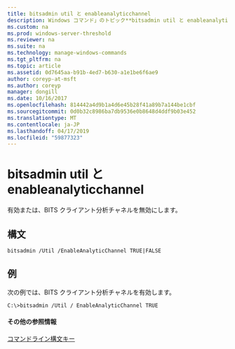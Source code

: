 ```yaml
---
title: bitsadmin util と enableanalyticchannel
description: Windows コマンド」のトピック**bitsadmin util と enableanalyticchannel** - を有効または BITS クライアント分析チャネルを無効にします。
ms.custom: na
ms.prod: windows-server-threshold
ms.reviewer: na
ms.suite: na
ms.technology: manage-windows-commands
ms.tgt_pltfrm: na
ms.topic: article
ms.assetid: 0d7645aa-b91b-4ed7-b630-a1e1be6f6ae9
author: coreyp-at-msft
ms.author: coreyp
manager: dongill
ms.date: 10/16/2017
ms.openlocfilehash: 814442a4d9b1a4d6e45b28f41a89b7a144be1cbf
ms.sourcegitcommit: 0d0b32c8986ba7db9536e0b8648d4ddf9b03e452
ms.translationtype: MT
ms.contentlocale: ja-JP
ms.lasthandoff: 04/17/2019
ms.locfileid: "59877323"
---
```

# <a name="bitsadmin-util-and-enableanalyticchannel"></a>bitsadmin util と enableanalyticchannel



有効または、BITS クライアント分析チャネルを無効にします。

## <a name="syntax"></a>構文

```
bitsadmin /Util /EnableAnalyticChannel TRUE|FALSE
```

## <a name="BKMK_examples"></a>例

次の例では、BITS クライアント分析チャネルを有効します。
```
C:\>bitsadmin /Util / EnableAnalyticChannel TRUE
```

#### <a name="additional-references"></a>その他の参照情報

[コマンドライン構文キー](command-line-syntax-key.md)